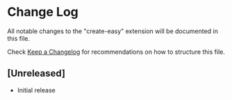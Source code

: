 # Change Log

All notable changes to the "create-easy" extension will be documented in this file.

Check [Keep a Changelog](http://keepachangelog.com/) for recommendations on how to structure this file.

## [Unreleased]

- Initial release